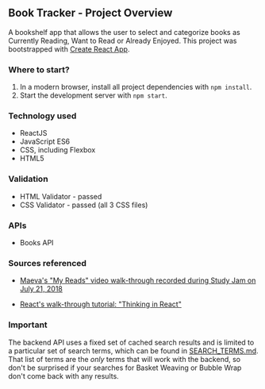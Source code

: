 ## Book Tracker - Project Overview
A bookshelf app that allows the user to select and categorize books as Currently Reading, Want to Read or Already Enjoyed. 
This project was bootstrapped with [Create React App](https://github.com/facebookincubator/create-react-app).

### Where to start?
1. In a modern browser, install all project dependencies with `npm install`.
2. Start the development server with `npm start`.

### Technology used
* ReactJS
* JavaScript ES6
* CSS, including Flexbox
* HTML5

### Validation
* HTML Validator - passed
* CSS Validator - passed (all 3 CSS files)

### APIs
* Books API

### Sources referenced
* [Maeva's "My Reads" video walk-through recorded during Study Jam on July 21, 2018](https://youtu.be/i6L2jLHV9j8)

* [React's walk-through tutorial: "Thinking in React"](https://reactjs.org/docs/thinking-in-react.html)

### Important
The backend API uses a fixed set of cached search results and is limited to a particular set of search terms, which can be found in [SEARCH_TERMS.md](SEARCH_TERMS.md). That list of terms are the _only_ terms that will work with the backend, so don't be surprised if your searches for Basket Weaving or Bubble Wrap don't come back with any results.
